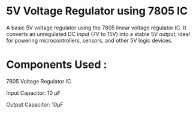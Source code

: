 # 5V Voltage Regulator using 7805 IC
 A basic 5V voltage regulator using the 7805 linear voltage regulator IC. It converts an unregulated DC input (7V to 15V) into a stable 5V output, ideal for powering microcontrollers, sensors, and other 5V logic devices.
 
# Components Used :

7805 Voltage Regulator IC

Input Capacitor: 10 µF 

Output Capacitor: 10µF 
